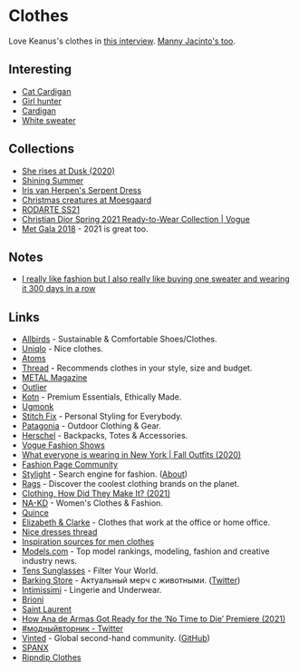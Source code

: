 # Clothes

Love Keanus's clothes in [this interview](https://www.esquire.com/entertainment/movies/a38241136/keanu-reeves-interview-2021/). [Manny Jacinto's too](https://flaunt.com/content/manny-jacinto-the-gift-issue).

## Interesting

- [Cat Cardigan](https://www.etsy.com/listing/855368476/cat-cardigan-vintage-christine-foley)
- [Girl hunter](https://twitter.com/bebevoid/status/1437585105900511239)
- [Cardigan](https://twitter.com/uchilka_nastya/status/1447875246720176128)
- [White sweater](https://www.instagram.com/p/CWjPkNLjhpf/)

## Collections

- [She rises at Dusk (2020)](https://www.hassidriss.com/aw20-she-rises-at-dusk)
- [Shining Summer](https://metalmagazine.eu/bi/post/editorial/the-shining-manolo-campion)
- [Iris van Herpen's Serpent Dress](https://www.vogue.com/fashion-shows/fall-2011-couture/iris-van-herpen)
- [Christmas creatures at Moesgaard](https://www.moesgaardmuseum.dk/en/news/christmas-creatures-at-moesgaard/)
- [RODARTE SS21](https://twitter.com/coldtakesonly/status/1307540898394386437)
- [Christian Dior Spring 2021 Ready-to-Wear Collection | Vogue](https://www.vogue.com/fashion-shows/spring-2021-ready-to-wear/christian-dior)
- [Met Gala 2018](https://twitter.com/_red_jesus_/status/1437650217948549123) - 2021 is great too.

## Notes

- [I really like fashion but I also really like buying one sweater and wearing it 300 days in a row](https://twitter.com/simonsarris/status/1381407102091018240)

## Links

- [Allbirds](https://www.allbirds.com/) - Sustainable & Comfortable Shoes/Clothes.
- [Uniqlo](https://www.uniqlo.com/uk/en/home/) - Nice clothes.
- [Atoms](https://atoms.com/)
- [Thread](https://www.thread.com/) - Recommends clothes in your style, size and budget.
- [METAL Magazine](https://metalmagazine.eu/bi)
- [Outlier](https://outlier.nyc/)
- [Kotn](https://kotn.com/) - Premium Essentials, Ethically Made.
- [Ugmonk](https://ugmonk.com/)
- [Stitch Fix](https://www.stitchfix.com/) - Personal Styling for Everybody.
- [Patagonia](https://www.patagonia.com/home/) - Outdoor Clothing & Gear.
- [Herschel](https://herschel.com/) - Backpacks, Totes & Accessories.
- [Vogue Fashion Shows](https://www.vogue.com/fashion-shows)
- [What everyone is wearing in New York | Fall Outfits (2020)](https://www.youtube.com/watch?v=xlQk4D3Cdqk)
- [Fashion Page Community](https://www.fashionpage.io/)
- [Stylight](https://www.stylight.com/) - Search engine for fashion. ([About](https://about.stylight.com/))
- [Rags](https://www.thisisrags.com/) - Discover the coolest clothing brands on the planet.
- [Clothing, How Did They Make It? (2021)](https://acoup.blog/2021/03/05/collections-clothing-how-did-they-make-it-part-i-high-fiber/)
- [NA-KD](https://www.na-kd.com/en) - Women's Clothes & Fashion.
- [Quince](https://www.onequince.com/)
- [Elizabeth & Clarke](https://shop.elizabethandclarke.com/) - Clothes that work at the office or home office.
- [Nice dresses thread](https://twitter.com/pivoismylife/status/1389665040442273798)
- [Inspiration sources for men clothes](https://twitter.com/jackiehluo/status/1393592955663958020)
- [Models.com](https://models.com/) - Top model rankings, modeling, fashion and creative industry news.
- [Tens Sunglasses](https://tens.co/) - Filter Your World.
- [Barking Store](https://barkingstore.ru/) - Актуальный мерч с животными. ([Twitter](https://twitter.com/50pets))
- [Intimissimi](https://www.intimissimi.com/) - Lingerie and Underwear.
- [Brioni](https://www.brioni.com/)
- [Saint Laurent](https://www.ysl.com/)
- [How Ana de Armas Got Ready for the ‘No Time to Die’ Premiere (2021)](https://www.vogue.com/article/ana-de-armas-bond-premiere-getting-ready)
- [#модныйвторник - Twitter](https://twitter.com/hashtag/%D0%BC%D0%BE%D0%B4%D0%BD%D1%8B%D0%B9%D0%B2%D1%82%D0%BE%D1%80%D0%BD%D0%B8%D0%BA?src=hashtag_click)
- [Vinted](https://www.vinted.com/) - Global second-hand community. ([GitHub](https://github.com/vinted))
- [SPANX](https://spanx.com/)
- [Ripndip Clothes](https://www.ripndipclothing.com/)
